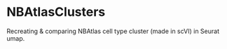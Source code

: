 # NBAtlasClusters
Recreating &amp; comparing NBAtlas cell type cluster (made in scVI) in Seurat umap.
